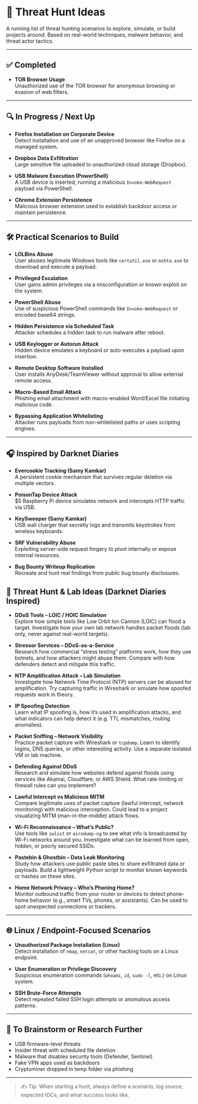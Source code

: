 # 🧠 Threat Hunt Ideas

A running list of threat hunting scenarios to explore, simulate, or build projects around. Based on real-world techniques, malware behavior, and threat actor tactics.

---

## ✅ Completed

- **TOR Browser Usage**  
  Unauthorized use of the TOR browser for anonymous browsing or evasion of web filters.

---

## 🔍 In Progress / Next Up

- **Firefox Installation on Corporate Device**  
  Detect installation and use of an unapproved browser like Firefox on a managed system.

- **Dropbox Data Exfiltration**  
  Large sensitive file uploaded to unauthorized cloud storage (Dropbox).

- **USB Malware Execution (PowerShell)**  
  A USB device is inserted, running a malicious `Invoke-WebRequest` payload via PowerShell.

- **Chrome Extension Persistence**  
  Malicious browser extension used to establish backdoor access or maintain persistence.

---

## 🛠️ Practical Scenarios to Build

- **LOLBins Abuse**  
  User abuses legitimate Windows tools like `certutil.exe` or `mshta.exe` to download and execute a payload.

- **Privileged Escalation**  
  User gains admin privileges via a misconfiguration or known exploit on the system.

- **PowerShell Abuse**  
  Use of suspicious PowerShell commands like `Invoke-WebRequest` or encoded base64 strings.

- **Hidden Persistence via Scheduled Task**  
  Attacker schedules a hidden task to run malware after reboot.

- **USB Keylogger or Autorun Attack**  
  Hidden device emulates a keyboard or auto-executes a payload upon insertion.

- **Remote Desktop Software Installed**  
  User installs AnyDesk/TeamViewer without approval to allow external remote access.

- **Macro-Based Email Attack**  
  Phishing email attachment with macro-enabled Word/Excel file initiating malicious code.

- **Bypassing Application Whitelisting**  
  Attacker runs payloads from non-whitelisted paths or uses scripting engines.

---

## 🎧 Inspired by Darknet Diaries

- **Evercookie Tracking (Samy Kamkar)**  
  A persistent cookie mechanism that survives regular deletion via multiple vectors.

- **PoisonTap Device Attack**  
  $5 Raspberry Pi device simulates network and intercepts HTTP traffic via USB.

- **KeySweeper (Samy Kamkar)**  
  USB wall charger that secretly logs and transmits keystrokes from wireless keyboards.

- **SRF Vulnerability Abuse**  
  Exploiting server-side request forgery to pivot internally or expose internal resources.

- **Bug Bounty Writeup Replication**  
  Recreate and hunt real findings from public bug bounty disclosures.

## 🧪 Threat Hunt & Lab Ideas (Darknet Diaries Inspired)

- **DDoS Tools – LOIC / HOIC Simulation**  
  Explore how simple tools like Low Orbit Ion Cannon (LOIC) can flood a target. Investigate how your own lab network handles packet floods (lab only, never against real-world targets).

- **Stressor Services – DDoS-as-a-Service**  
  Research how commercial “stress testing” platforms work, how they use botnets, and how attackers might abuse them. Compare with how defenders detect and mitigate this traffic.

- **NTP Amplification Attack – Lab Simulation**  
  Investigate how Network Time Protocol (NTP) servers can be abused for amplification. Try capturing traffic in Wireshark or simulate how spoofed requests work in theory.

- **IP Spoofing Detection**  
  Learn what IP spoofing is, how it’s used in amplification attacks, and what indicators can help detect it (e.g. TTL mismatches, routing anomalies).

- **Packet Sniffing – Network Visibility**  
  Practice packet capture with Wireshark or `tcpdump`. Learn to identify logins, DNS queries, or other interesting activity. Use a separate isolated VM or lab machine.

- **Defending Against DDoS**  
  Research and simulate how websites defend against floods using services like Akamai, Cloudflare, or AWS Shield. What rate-limiting or firewall rules can you implement?

- **Lawful Intercept vs Malicious MITM**  
  Compare legitimate uses of packet capture (lawful intercept, network monitoring) with malicious interception. Could lead to a project visualizing MITM (man-in-the-middle) attack flows.

- **Wi-Fi Reconnaissance – What’s Public?**  
  Use tools like `iwlist` or `airodump-ng` to see what info is broadcasted by Wi-Fi networks around you. Investigate what can be learned from open, hidden, or poorly secured SSIDs.

- **Pastebin & Ghostbin – Data Leak Monitoring**  
  Study how attackers use public paste sites to share exfiltrated data or payloads. Build a lightweight Python script to monitor known keywords or hashes on these sites.

- **Home Network Privacy – Who’s Phoning Home?**  
  Monitor outbound traffic from your router or devices to detect phone-home behavior (e.g., smart TVs, phones, or assistants). Can be used to spot unexpected connections or trackers.

---

## 🌐 Linux / Endpoint-Focused Scenarios

- **Unauthorized Package Installation (Linux)**  
  Detect installation of `nmap`, `netcat`, or other hacking tools on a Linux endpoint.

- **User Enumeration or Privilege Discovery**  
  Suspicious enumeration commands (`whoami`, `id`, `sudo -l`, etc.) on Linux system.

- **SSH Brute-Force Attempts**  
  Detect repeated failed SSH login attempts or anomalous access patterns.

---

## 📌 To Brainstorm or Research Further

- USB firmware-level threats  
- Insider threat with scheduled file deletion  
- Malware that disables security tools (Defender, Sentinel)  
- Fake VPN apps used as backdoors  
- Cryptominer dropped in temp folder via phishing

---

> ✍️ Tip: When starting a hunt, always define a scenario, log source, expected IOCs, and what success looks like.

